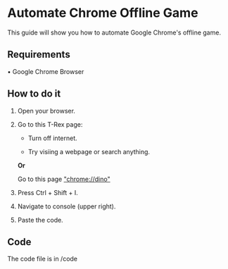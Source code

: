 # Automate Chrome Offline Game

This guide will show you how to automate Google Chrome's offline game.

## Requirements



• Google Chrome Browser

## How to do it

1. Open your browser.

2. Go to this T-Rex page:

   + Turn off internet.

   + Try visiing a webpage or search anything.

   **Or**

   Go to this page ["chrome://dino"](chrome://dino)

3. Press Ctrl + Shift + I.

4. Navigate to console (upper right).

5. Paste the code.

## Code

The code file is in /code

